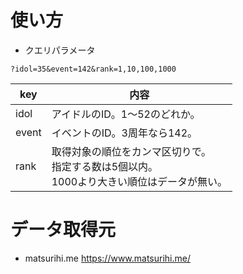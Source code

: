 # 使い方

- クエリパラメータ

```
?idol=35&event=142&rank=1,10,100,1000
```

|key | 内容|
|----| ---|
| idol | アイドルのID。1～52のどれか。
|event | イベントのID。3周年なら142。
|rank  | 取得対象の順位をカンマ区切りで。<br>指定する数は5個以内。<br>1000より大きい順位はデータが無い。


# データ取得元
- matsurihi.me
  https://www.matsurihi.me/
